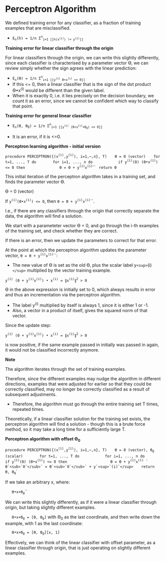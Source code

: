 # Perceptron Algorithm

We defined training error for any classifier, as a fraction of training examples that are misclassified.

- `E`<sub>`n`</sub>`(h) = 1/n Σ`<sup>`n`</sup><sub>`i=1`</sup>` [[h(x`<sup>`(i)`</sup>`) != y`<sup>`(i)`</sup>`]]`

**Training error for linear classifier through the origin**

For linear classifiers through the origin, we can write this slightly differently, since each classifier is characterised by a parameter vector ϴ, we can review simply whether the sign agrees with the linear prediction:

- `E`<sub>`n`</sub>`(ϴ) = 1/n Σ`<sup>`n`</sup><sub>`i=1`</sup>` [[y`<sup>`(i)`</sup>` ϴ•x`<sup>`(i)`</sup>` <= 0]]`
- If this <= 0, then a linear classifier that is the sign of the dot product ϴ•x<sup>(i)</sup> would be different than the given label.
- When it is exactly 0, i.e. it lies precisely on the decision boundary, we count it as an error, since we cannot be confident which way to classify that point.

**Training error for general linear classifier**

- `E`<sub>`n`</sub>`(ϴ, ϴ`<sub>`0`</sub>`) = 1/n Σ`<sup>`n`</sup><sub>`i=1`</sup>` [[y`<sup>`(i)`</sup>` (ϴ•x`<sup>`(i)`</sup>`+ϴ`<sub>`0`</sub>`) <= 0]]`

- It is an error, if it is <=0.

**Perceptron learning algorithm - initial version**

`procedure PERCEPTRON({(x`<sup>`(i)`</sup>`,y`<sup>`(i)`</sup>`), i=1,⋯,n}, T)`
`   ϴ = 0 (vector)`
`   for t=1, ..., T do`
`       for i=1, ..., n do`
`           if y`<sup>`(i)`</sup>`(0) (ϴ•x`<sup>`(i)`</sup>`) <= 0 then`
`               ϴ = ϴ + y`<sup>`(i)`</sup>`x`<sup>`(i)`</sup>``
` return ϴ`

This initial iteration of the perceptron algorithm takes in a training set, and finds the parameter vector ϴ.

ϴ = 0 (vector)

If `y`<sup>`(i)`</sup>`(ϴ•x`<sup>`(i)`</sup>`) <= 0`,
then `ϴ = ϴ + y`<sup>`(i)`</sup>`x`<sup>`(i)`</sup>``.

I.e., if there are any classifiers through the origin that correctly separate the data, the algorithm will find a solution.

We start with a parameteter vector ϴ = 0, and go through the i-th examples of the training set, and check whether they are correct.

If there is an error, then we update the parameters to correct for that error.

At the point at which the perceptron algorithm updates the parameter vector, `ϴ = ϴ + y`<sup>`(i)`</sup>`x`<sup>`(i)`</sup>``:

- The new value of ϴ is set as the old ϴ, plus the scalar label y`<sup>`(i)`</sup>` multiplied by the vector training example.

`y`<sup>`(i)`</sup>` (0 + y`<sup>`(i)`</sup>`x`<sup>`(i)`</sup>`) • x`<sup>`(i)`</sup>` = ∥x`<sup>`(i)`</sup>`∥`<sup>`2`</sup>` > 0`

ϴ in the above expression is initially set to 0, which always results in error and thus an incrementation via the perceptron algorithm.

- The label y<sup>(i)</sup> multiplied by itself is always 1, since it is either 1 or -1.
- Also, a vector in a product of itself, gives the squared norm of that vector.

Since the update step:

`y`<sup>`(i)`</sup>` (0 + y`<sup>`(i)`</sup>`x`<sup>`(i)`</sup>`) • x`<sup>`(i)`</sup>` = ∥x`<sup>`(i)`</sup>`∥`<sup>`2`</sup>` > 0`

is now positive, if the same example passed in initially was passed in again, it would not be classified incorrectly anymore.

**Note**

The algorithm iterates through the set of training examples.

Therefore, since the different examples may nudge the algorithm in different directions, examples that were adjusted for earlier so that they could be correctly classified, may no longer be correctly classified as a result of subsequent adjustments.

- Therefore, the algorithm must go through the entire training set T times, repeated times.

Theoretically, if a linear classifier solution for the training set exists, the perceptron algorithm will find a solution - though this is a brute force method, so it may take a long time for a sufficiently large T.

**Perceptron algorithm with offset ϴ<sub>0</sub>**

`procedure PERCEPTRON({(x`<sup>`(i)`</sup>`,y`<sup>`(i)`</sup>`), i=1,⋯,n}, T)`
`   ϴ = 0 (vector), ϴ`<sub>`0`</sub>` (scalar)`
`       for t=1, ..., T do`
`           for i=1, ..., n do`
`               if y`<sup>`(i)`</sup>`(0) (ϴ•x`<sup>`(i)`</sup>`) <= 0 then`
`                   ϴ = ϴ + y`<sup>`(i)`</sup>`x`<sup>`(i)`</sup>``
`                   ϴ`<sub>`0`</sub>` = ϴ`<sub>`0`</sub>` + y`<sup>`(i)`</sup>``
`   return ϴ, ϴ`<sub>`0`</sub>`

If we take an arbitrary x, where:

`   ϴ•x+ϴ`<sub>`0`</sub>``

We can write this slightly differently, as if it were a linear classifier through origin, but taking slightly different examples.

`   ϴ•x+ϴ`<sub>`0`</sub>` = [ϴ, ϴ`<sub>`0`</sub>`]` with ϴ<sub>0</sub> as the last coordinate, and then write down the example, with 1 as the last coordinate:

`   ϴ•x+ϴ`<sub>`0`</sub>` = [ϴ, ϴ`<sub>`0`</sub>`][x, 1]`

Effectively, we can think of the linear classifier with offset parameter, as a linear classifier through origin, that is just operating on slightly different examples.
